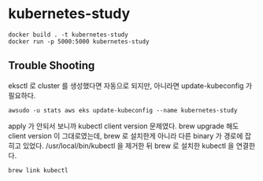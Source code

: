 # kubernetes-study

```
docker build . -t kubernetes-study
docker run -p 5000:5000 kubernetes-study
```

## Trouble Shooting

eksctl 로 cluster 를 생성했다면 자동으로 되지만, 아니라면 update-kubeconfig 가 필요하다.

```
awsudo -u stats aws eks update-kubeconfig --name kubernetes-study
```

apply 가 안되서 보니까 kubectl client version 문제였다. 
brew upgrade 해도 client version 이 그대로였는데, 
brew 로 설치한게 아니라 다른 binary 가 경로에 잡히고 있었다. 
/usr/local/bin/kubectl 을 제거한 뒤 brew 로 설치한 kubectl 을 연결한다.

```
brew link kubectl
```
